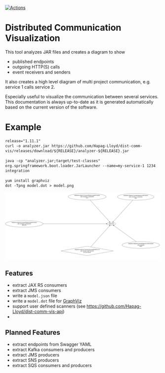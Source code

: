 [![Actions](https://github.com/Hapag-Lloyd/dist-comm-vis/workflows/Release/badge.svg)](https://github.com/Hapag-Lloyd/dist-comm-vis/actions)

# Distributed Communication Visualization

This tool analyzes JAR files and creates a diagram to show
- published endpoints
- outgoing HTTP(S) calls
- event receivers and senders

It also creates a high level diagram of multi project communication, e.g. service 1 calls service 2.

Especially useful to visualize the communication between several services. This documentation is always
up-to-date as it is generated automatically based on the current version of the software.

# Example
```shell
release="1.11.1"
curl -o analyzer.jar https://github.com/Hapag-Lloyd/dist-comm-vis/releases/download/${RELEASE}/analyzer-${RELEASE}.jar
 
java -cp "analyzer.jar;target/test-classes" org.springframework.boot.loader.JarLauncher --name=my-service-1 1234 integration

yum install graphviz
dot -Tpng model.dot > model.png
```
![Communication](image/communication.png)

## Features
- extract JAX RS consumers
- extract JMS consumers
- write a `model.json` file
- write a `model.dot` file for [GraphViz](https://gitlab.com/graphviz/graphviz)
- support user defined scanners (see https://github.com/Hapag-Lloyd/dist-comm-vis-api)
- 
## Planned Features
- extract endpoints from Swagger YAML
- extract Kafka consumers and producers
- extract JMS producers
- extract SNS producers
- extract SQS consumers and producers
